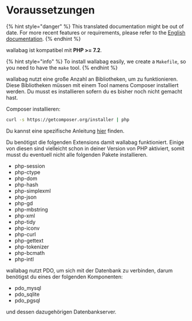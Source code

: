 # Voraussetzungen

{% hint style="danger" %}
This translated documentation might be out of date. For more recent features or requirements, please refer to the [English documentation](https://doc.wallabag.org/en/).
{% endhint %}

wallabag ist kompatibel mit **PHP &gt;= 7.2**.

{% hint style="info" %}
To install wallabag easily, we create a `Makefile`, so you need to have the `make` tool.
{% endhint %}

wallabag nutzt eine große Anzahl an Bibliotheken, um zu funktionieren.
Diese Bibliotheken müssen mit einem Tool namens Composer installiert
werden. Du musst es installieren sofern du es bisher noch nicht gemacht
hast.

Composer installieren:

```bash
curl -s https://getcomposer.org/installer | php
```

Du kannst eine spezifische Anleitung
[hier](https://getcomposer.org/doc/00-intro.md) finden.

Du benötigst die folgenden Extensions damit wallabag funktioniert.
Einige von diesen sind vielleicht schon in deiner Version von PHP
aktiviert, somit musst du eventuell nicht alle folgenden Pakete
installieren.

-   php-session
-   php-ctype
-   php-dom
-   php-hash
-   php-simplexml
-   php-json
-   php-gd
-   php-mbstring
-   php-xml
-   php-tidy
-   php-iconv
-   php-curl
-   php-gettext
-   php-tokenizer
-   php-bcmath
-   php-intl

wallabag nutzt PDO, um sich mit der Datenbank zu verbinden, darum
benötigst du eines der folgenden Komponenten:

-   pdo_mysql
-   pdo_sqlite
-   pdo_pgsql

und dessen dazugehörigen Datenbankserver.
